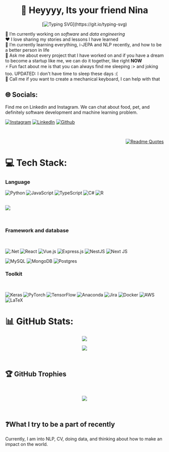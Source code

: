 
<div align='center'>

<h1> 💫 Heyyyy, Its your friend Nina</h1>

[![Typing SVG](https://readme-typing-svg.demolab.com/?lines=Be+the+better+you+everyday.)](https://git.io/typing-svg)

</div>


🔭 I’m currently working on *software* and *data engineering*<br>
❤️ I love sharing my stories and lessons I have learned<br>
📖 I’m currently learning everything, i-JEPA and NLP recently, and how to be a better person in life<br>
💬 Ask me about every project that I have worked on and if you have a dream to become a startup like me, we can do it together, like right **NOW** <br>
⚡ Fun fact about me is that you can always find me sleeping :> and joking too. UPDATED: I don't have time to sleep these days :( <br>
📲 Call me if you want to create a mechanical keyboard, I can help with that

## 🌐 Socials:
Find me on Linkedin and Instagram. We can chat about food, pet, and definitely software development and machine learning problem.

[![Instagram](https://img.shields.io/badge/Instagram-%23E4405F.svg?logo=Instagram&logoColor=white)](https://instagram.com/nhuwlaftooi)
[![LinkedIn](https://img.shields.io/badge/LinkedIn-%230077B5.svg?logo=linkedin&logoColor=white)](https://linkedin.com/in/ninahuynhhcm)
[![Github](https://img.shields.io/badge/Github-%23323330.svg?logo=Github&logoColor=white)](https://github.com/nina-hpn)

<br>

<div align='right'>

[![Readme Quotes](https://quotes-github-readme.vercel.app/api?type=horizontal&theme=catppuccin)](https://github.com/piyushsuthar/github-readme-quotes)

</div>

# 💻 Tech Stack:

### Language
![Python](https://img.shields.io/badge/python-3670A0?style=for-the-badge&logo=python&logoColor=ffdd54) 
![JavaScript](https://img.shields.io/badge/javascript-%23323330.svg?style=for-the-badge&logo=javascript&logoColor=%23F7DF1E) 
![TypeScript](https://img.shields.io/badge/typescript-%23007ACC.svg?style=for-the-badge&logo=typescript&logoColor=white)
![C#](https://img.shields.io/badge/c%23-%23239120.svg?style=for-the-badge&logo=c-sharp&logoColor=white)
![R](https://img.shields.io/badge/r-%23276DC3.svg?style=for-the-badge&logo=r&logoColor=white)
<br>
<br>

![](https://github-readme-stats.vercel.app/api/top-langs/?username=nina-hpn&theme=omni&hide_border=false&include_all_commits=true&count_private=true&layout=compact)

<br>

### Framework and database

<br>

![.Net](https://img.shields.io/badge/.NET-5C2D91?style=for-the-badge&logo=.net&logoColor=white) ![React](https://img.shields.io/badge/react-%2320232a.svg?style=for-the-badge&logo=react&logoColor=%2361DAFB) ![Vue.js](https://img.shields.io/badge/vuejs-%2335495e.svg?style=for-the-badge&logo=vuedotjs&logoColor=%234FC08D) ![Express.js](https://img.shields.io/badge/express.js-%23404d59.svg?style=for-the-badge&logo=express&logoColor=%2361DAFB)
![NestJS](https://img.shields.io/badge/nestjs-%23E0234E.svg?style=for-the-badge&logo=nestjs&logoColor=white)
![Next JS](https://img.shields.io/badge/Next-black?style=for-the-badge&logo=next.js&logoColor=white)


![MySQL](https://img.shields.io/badge/mysql-%2300f.svg?style=for-the-badge&logo=mysql&logoColor=white) ![MongoDB](https://img.shields.io/badge/MongoDB-%234ea94b.svg?style=for-the-badge&logo=mongodb&logoColor=white) ![Postgres](https://img.shields.io/badge/postgres-%23316192.svg?style=for-the-badge&logo=postgresql&logoColor=white) 

### Toolkit

<br>

![Keras](https://img.shields.io/badge/Keras-%23D00000.svg?style=for-the-badge&logo=Keras&logoColor=white) 
![PyTorch](https://img.shields.io/badge/PyTorch-%23EE4C2C.svg?style=for-the-badge&logo=PyTorch&logoColor=white) ![TensorFlow](https://img.shields.io/badge/TensorFlow-%23FF6F00.svg?style=for-the-badge&logo=TensorFlow&logoColor=white) 
![Anaconda](https://img.shields.io/badge/Anaconda-%2344A833.svg?style=for-the-badge&logo=anaconda&logoColor=white) 
![Jira](https://img.shields.io/badge/jira-%230A0FFF.svg?style=for-the-badge&logo=jira&logoColor=white) ![Docker](https://img.shields.io/badge/docker-%230db7ed.svg?style=for-the-badge&logo=docker&logoColor=white)
![AWS](https://img.shields.io/badge/AWS-%23FF9900.svg?style=for-the-badge&logo=amazon-aws&logoColor=white)
![LaTeX](https://img.shields.io/badge/latex-%23008080.svg?style=for-the-badge&logo=latex&logoColor=white)

# 📊 GitHub Stats:
<div align='center'>

![](https://github-readme-stats.vercel.app/api?username=nina-hpn&theme=omni&hide_border=false&include_all_commits=true&count_private=true&show_icons=true)

![](https://github-readme-streak-stats.herokuapp.com/?user=nina-hpn&theme=omni&hide_border=false&show-icon=true)<br/>
</div>

<br>

## 🏆 GitHub Trophies
<br>
<div align='center'>

![](https://github-profile-trophy.vercel.app/?username=nina-hpn&theme=discord&no-bg=true&no-frame=false&column=3&margin-w=15&margin-h=15)

</div>
<br>

## ❓What I try to be a part of recently

Currently, I am into NLP, CV, doing data, and thinking about how to make an impact on the world.


